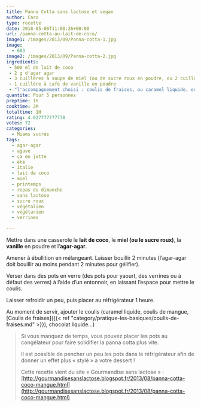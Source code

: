```yaml
---
title: Panna Cotta sans lactose et vegan
author: Caro
type: recette
date: 2018-05-06T11:00:26+00:00
url: /panna-cotta-au-lait-de-coco/
image1: /images/2013/09/Panna-cotta-1.jpg
image:
  - 683
image2: /images/2013/09/Panna-cotta-2.jpg
ingredients:
 - 500 ml de lait de coco
 - 2 g d'agar agar
 - 3 cuillères à soupe de miel (ou de sucre roux en poudre, ou 2 cuillères à soupe de sirop d'agave pour une version vegan)
 - 1 cuillère à café de vanille en poudre
 - "l'accompagnement choisi : coulis de fraises, ou caramel liquide, ou chocolat liquide, etc..."
quantite: Pour 5 personnes
preptime: 1H
cooktime: 2M
totaltime: 1H
rating: 4.027777777778
votes: 72
categories:
  - Miams sucrés
tags:
  - agar-agar
  - agave
  - ça en jette
  - été
  - italie
  - lait de coco
  - miel
  - printemps
  - repas du dimanche
  - sans lactose
  - sucre roux
  - végétalien
  - végétarien
  - verrines

---
```

Mettre dans une casserole le **lait de coco**, le **miel (ou le sucre roux)**, la **vanille** en poudre et l&rsquo;**agar-agar**.

Amener à ébullition en mélangeant. Laisser bouillir 2 minutes (l&rsquo;agar-agar doit bouillir au moins pendant 2 minutes pour gélifier).

Verser dans des pots en verre (des pots pour yaourt, des verrines ou à défaut des verres) à l&rsquo;aide d&rsquo;un entonnoir, en laissant l&rsquo;espace pour mettre le coulis.

Laisser refroidir un peu, puis placer au réfrigérateur 1 heure.

Au moment de servir, ajouter le coulis (caramel liquide, coulis de mangue, [Coulis de fraises]({{< ref "category/pratique-les-basiques/coulis-de-fraises.md" >}}), chocolat liquide&#8230;)

> Si vous manquez de temps, vous pouvez placer les pots au congélateur pour faire solidifier la panna cotta plus vite.
>
> Il est possible de pencher un peu les pots dans le réfrigérateur afin de donner un effet plus « stylé » à votre dessert !
>
> Cette recette vient du site « Gourmandise sans lactose » : [http://gourmandisesanslactose.blogspot.fr/2013/08/panna-cotta-coco-mangue.html](http://gourmandisesanslactose.blogspot.fr/2013/08/panna-cotta-coco-mangue.html)
